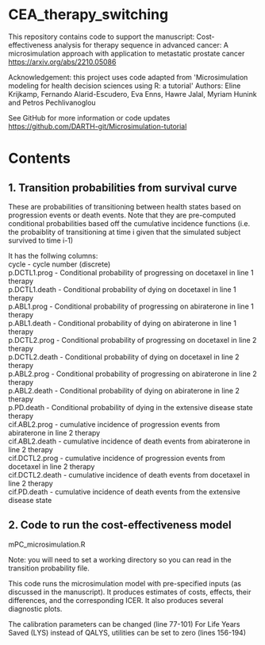 # CEA_therapy_switching

This repository contains code to support the manuscript:
Cost-effectiveness analysis for therapy sequence in advanced cancer: A microsimulation approach with application to metastatic prostate cancer
https://arxiv.org/abs/2210.05086

Acknowledgement: this project uses code adapted from
 'Microsimulation modeling for health decision sciences using R: a tutorial' 
 Authors: Eline Krijkamp, Fernando Alarid-Escudero, 
          Eva Enns, Hawre Jalal, Myriam Hunink and  Petros Pechlivanoglou

 See GitHub for more information or code updates
 https://github.com/DARTH-git/Microsimulation-tutorial

# Contents

## 1. Transition probabilities from survival curve
These are probabilities of transitioning between health states based on progression events or death events.  Note that they are pre-computed conditional probabilities based off the cumulative incidence functions (i.e. the probaiblity of transitioning at time i given that the simulated subject survived to time i-1)

It has the follwing columns:  
cycle	- cycle number (discrete)  
p.DCTL1.prog	- Conditional probability of progressing on docetaxel in line 1 therapy  
p.DCTL1.death	- Conditional probability of dying on docetaxel in line 1 therapy  
p.ABL1.prog	- Conditional probability of progressing on abiraterone in line 1 therapy  
p.ABL1.death - Conditional probability of dying on abiraterone in line 1 therapy	  
p.DCTL2.prog	- Conditional probability of progressing on docetaxel in line 2 therapy  
p.DCTL2.death	- Conditional probability of dying on docetaxel in line 2 therapy  
p.ABL2.prog	- Conditional probability of progressing on abiraterone in line 2 therapy  
p.ABL2.death	- Conditional probability of dying on abiraterone in line 2 therapy	  
p.PD.death	- Conditional probability of dying in the extensive disease state therapy	  
cif.ABL2.prog	- cumulative incidence of progression events from abiraterone in line 2 therapy  
cif.ABL2.death	- cumulative incidence of death events from abiraterone in line 2 therapy  
cif.DCTL2.prog	- cumulative incidence of progression events from docetaxel in line 2 therapy  
cif.DCTL2.death	- cumulative incidence of death events from docetaxel in line 2 therapy  
cif.PD.death - cumulative incidence of death events from the extensive disease state  


## 2. Code to run the cost-effectiveness model
mPC_microsimulation.R

Note: you will need to set a working directory so you can read in the transition probability file.

This code runs the microsimulation model with pre-specified inputs (as discussed in the manuscript).  It produces estimates of costs, effects, their differences, and the corresponding ICER.  It also produces several diagnostic plots.

The calibration parameters can be changed (line 77-101)
For Life Years Saved (LYS) instead of QALYS, utilities can be set to zero (lines 156-194)



